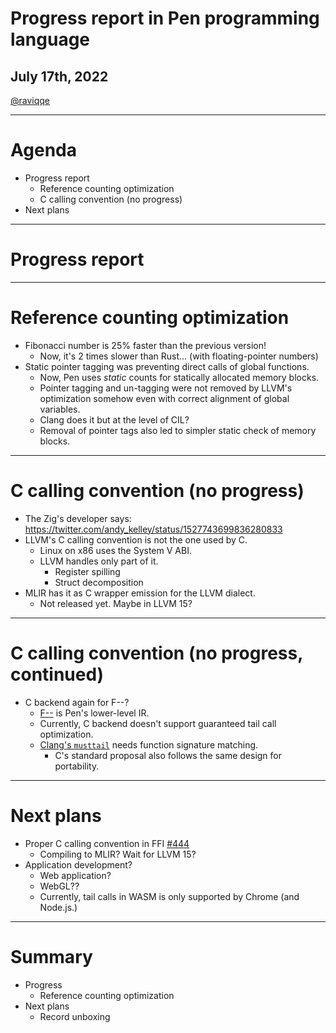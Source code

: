 # Progress report in Pen programming language

## July 17th, 2022

[@raviqqe](https://github.com/raviqqe)

---

# Agenda

- Progress report
  - Reference counting optimization
  - C calling convention (no progress)
- Next plans

---

# Progress report

---

# Reference counting optimization

- Fibonacci number is 25% faster than the previous version!
  - Now, it's 2 times slower than Rust... (with floating-pointer numbers)
- Static pointer tagging was preventing direct calls of global functions.
  - Now, Pen uses _static_ counts for statically allocated memory blocks.
  - Pointer tagging and un-tagging were not removed by LLVM's optimization somehow even with correct alignment of global variables.
  - Clang does it but at the level of CIL?
  - Removal of pointer tags also led to simpler static check of memory blocks.

---

# C calling convention (no progress)

- The Zig's developer says: https://twitter.com/andy_kelley/status/1527743699836280833
- LLVM's C calling convention is not the one used by C.
  - Linux on x86 uses the System V ABI.
  - LLVM handles only part of it.
    - Register spilling
    - Struct decomposition
- MLIR has it as C wrapper emission for the LLVM dialect.
  - Not released yet. Maybe in LLVM 15?

---

# C calling convention (no progress, continued)

- C backend again for F--?
  - [F--](https://github.com/raviqqe/fmm) is Pen's lower-level IR.
  - Currently, C backend doesn't support guaranteed tail call optimization.
  - [Clang's `musttail`](https://reviews.llvm.org/D99517) needs function signature matching.
    - C's standard proposal also follows the same design for portability.

---

# Next plans

- Proper C calling convention in FFI [#444](https://github.com/pen-lang/pen/issues/444)
  - Compiling to MLIR? Wait for LLVM 15?
- Application development?
  - Web application?
  - WebGL??
  - Currently, tail calls in WASM is only supported by Chrome (and Node.js.)

---

# Summary

- Progress
  - Reference counting optimization
- Next plans
  - Record unboxing
